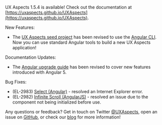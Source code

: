 UX Aspects 1.5.4 is available! Check out the documentation at [https://uxaspects.github.io/UXAspects](https://uxaspects.github.io/UXAspects).

New Features:
* The [UX Aspects seed project](https://github.com/UXAspects/UXAspects-Seed) has been revised to use the [Angular CLI](https://cli.angular.io/). Now you can use standard Angular tools to build a new UX Aspects application!

Documentation Updates:
* The [Angular upgrade guide](https://github.com/UXAspects/UXAspects/blob/develop/guides/angular-upgrade-guide.md) has been revised to cover new features introduced with Angular 5.

Bug Fixes:
* (EL-2983) [Select (Angular)](https://uxaspects.github.io/UXAspects/#/components/select#select) - resolved an Internet Explorer error.
* (EL-2982) [Infinite Scroll (AngularJS)](https://uxaspects.github.io/UXAspects/#/components/scrollbar#infinite-scroll-ng1) - resolved an issue due to the component not being initialized before use.

Any questions or feedback? Get in touch on Twitter [@UXAspects](https://twitter.com/UXAspects), open an issue on [GitHub](https://github.com/UXAspects/UXAspects/issues), or check our [blog](https://uxaspects.github.io/UXAspects/#/blog) for more information!
